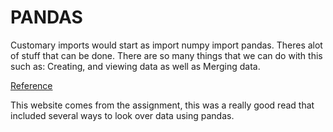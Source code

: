 # PANDAS

Customary imports would start as import numpy import pandas. Theres alot of stuff that can be done. There are so many things that we can do with this such as: Creating, and viewing data as well as Merging data.

[Reference](https://towardsdatascience.com/be-a-more-efficient-data-scientist-today-master-pandas-with-this-guide-ea362d27386)

This website comes from the assignment, this was a really good read that included several ways to look over data using pandas.
